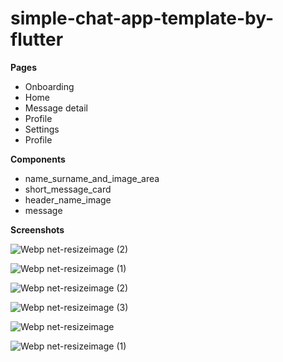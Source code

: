 # simple-chat-app-template-by-flutter
**Pages**
* Onboarding
* Home
* Message detail
* Profile
* Settings
* Profile

**Components**
* name_surname_and_image_area
* short_message_card
* header_name_image
* message


**Screenshots**


![Webp net-resizeimage (2)](https://user-images.githubusercontent.com/21203901/104903757-7ef44600-5991-11eb-91b7-323965fdd027.png)

![Webp net-resizeimage (1)](https://user-images.githubusercontent.com/21203901/104904238-0346c900-5992-11eb-9000-697ad0c55365.jpg)

![Webp net-resizeimage (2)](https://user-images.githubusercontent.com/21203901/104904356-1f4a6a80-5992-11eb-84b8-e5a46e0554c0.jpg)

![Webp net-resizeimage (3)](https://user-images.githubusercontent.com/21203901/104904432-3426fe00-5992-11eb-897f-8323391faef8.jpg)

![Webp net-resizeimage](https://user-images.githubusercontent.com/21203901/104903554-39d01400-5991-11eb-8e1d-6a3f8eb3c61c.png)

![Webp net-resizeimage (1)](https://user-images.githubusercontent.com/21203901/104903677-62f0a480-5991-11eb-9102-da8fbb9a8470.png)
